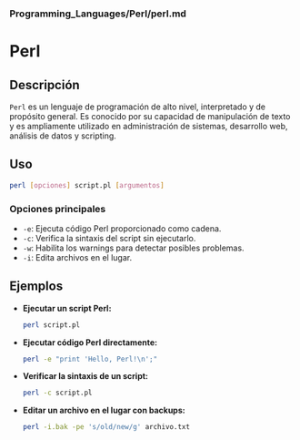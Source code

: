 ### **Programming_Languages/Perl/perl.md**

# Perl

## Descripción

`Perl` es un lenguaje de programación de alto nivel, interpretado y de propósito general. Es conocido por su capacidad de manipulación de texto y es ampliamente utilizado en administración de sistemas, desarrollo web, análisis de datos y scripting.

## Uso

```bash
perl [opciones] script.pl [argumentos]
```

### Opciones principales

- `-e`: Ejecuta código Perl proporcionado como cadena.
- `-c`: Verifica la sintaxis del script sin ejecutarlo.
- `-w`: Habilita los warnings para detectar posibles problemas.
- `-i`: Edita archivos en el lugar.

## Ejemplos

- **Ejecutar un script Perl:**
  
  ```bash
  perl script.pl
  ```

- **Ejecutar código Perl directamente:**
  
  ```bash
  perl -e "print 'Hello, Perl!\n';"
  ```

- **Verificar la sintaxis de un script:**
  
  ```bash
  perl -c script.pl
  ```

- **Editar un archivo en el lugar con backups:**
  
  ```bash
  perl -i.bak -pe 's/old/new/g' archivo.txt
  ```
